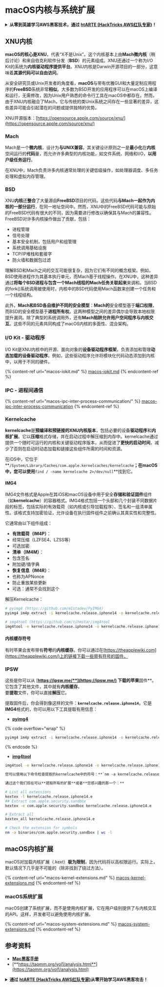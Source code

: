 # macOS内核与系统扩展

<details>

<summary><strong>从零到英雄学习AWS黑客技术，通过</strong> <a href="https://training.hacktricks.xyz/courses/arte"><strong>htARTE (HackTricks AWS红队专家)</strong></a><strong>！</strong></summary>

支持HackTricks的其他方式：

* 如果您想在**HackTricks中看到您的公司广告**或**下载HackTricks的PDF**，请查看[**订阅计划**](https://github.com/sponsors/carlospolop)！
* 获取[**官方PEASS & HackTricks商品**](https://peass.creator-spring.com)
* 发现[**PEASS家族**](https://opensea.io/collection/the-peass-family)，我们独家的[**NFTs系列**](https://opensea.io/collection/the-peass-family)
* **加入** 💬 [**Discord群组**](https://discord.gg/hRep4RUj7f)或[**telegram群组**](https://t.me/peass)或在**Twitter**上**关注**我 🐦 [**@carlospolopm**](https://twitter.com/carlospolopm)**。**
* **通过向** [**HackTricks**](https://github.com/carlospolop/hacktricks) 和 [**HackTricks Cloud**](https://github.com/carlospolop/hacktricks-cloud) github仓库提交PR来分享您的黑客技巧。

</details>

## XNU内核

**macOS的核心是XNU**，代表“X不是Unix”。这个内核基本上由**Mach微内核**（稍后讨论）和来自伯克利软件分发（**BSD**）的元素组成。XNU还通过一个称为I/O Kit的系统为**内核驱动程序提供平台**。XNU内核是Darwin开源项目的一部分，这意味着**其源代码可以自由访问**。

从安全研究员或Unix开发者的角度看，**macOS**与带有优雅GUI和大量定制应用程序的**FreeBSD**系统非常**相似**。大多数为BSD开发的应用程序可以在macOS上编译和运行，无需修改，因为Unix用户熟悉的命令行工具在macOS中都存在。然而，由于XNU内核融合了Mach，它与传统的类Unix系统之间存在一些显著的差异，这些差异可能会引起潜在的问题或提供独特的优势。

XNU开源版本：[https://opensource.apple.com/source/xnu/](https://opensource.apple.com/source/xnu/)

### Mach

Mach是一个**微内核**，设计为**与UNIX兼容**。其关键设计原则之一是**最小化**在**内核**空间运行的**代码**量，而允许许多典型的内核功能，如文件系统、网络和I/O，**以用户级任务运行**。

在XNU中，Mach负责许多内核通常处理的关键低级操作，如处理器调度、多任务处理和虚拟内存管理。

### BSD

XNU**内核**还**整合**了大量源自**FreeBSD**项目的代码。这些代码**与Mach一起作为内核的一部分运行**，在同一地址空间中。然而，XNU中的FreeBSD代码可能与原始的FreeBSD代码有很大的不同，因为需要进行修改以确保其与Mach的兼容性。FreeBSD对许多内核操作做出了贡献，包括：

* 进程管理
* 信号处理
* 基本安全机制，包括用户和组管理
* 系统调用基础设施
* TCP/IP堆栈和套接字
* 防火墙和数据包过滤

理解BSD和Mach之间的交互可能很复杂，因为它们有不同的概念框架。例如，BSD使用进程作为其基本执行单元，而Mach基于线程操作。在XNU中，这种差异通过**将每个BSD进程与包含一个Mach线程的Mach任务关联起来**来调和。当BSD的fork()系统调用被使用时，内核中的BSD代码使用Mach函数来创建一个任务和一个线程结构。

此外，**Mach和BSD各自维护不同的安全模型**：**Mach的**安全模型基于**端口权限**，而BSD的安全模型基于**进程所有权**。这两种模型之间的差异偶尔会导致本地权限提升漏洞。除了典型的系统调用外，还有**Mach陷阱允许用户空间程序与内核交互**。这些不同的元素共同构成了macOS内核的多面性、混合架构。

### I/O Kit - 驱动程序

I/O Kit是XNU内核中的开源、面向对象的**设备驱动程序框架**，负责添加和管理**动态加载的设备驱动程序**。例如，这些驱动程序允许将模块化代码动态添加到内核中，以用于不同的硬件。

{% content-ref url="macos-iokit.md" %}
[macos-iokit.md](macos-iokit.md)
{% endcontent-ref %}

### IPC - 进程间通信

{% content-ref url="macos-ipc-inter-process-communication/" %}
[macos-ipc-inter-process-communication](macos-ipc-inter-process-communication/)
{% endcontent-ref %}

### Kernelcache

**kernelcache**是**预编译和预链接的XNU内核版本**，包括必要的设备**驱动程序**和**内核扩展**。它以**压缩**格式存储，并在启动过程中解压缩到内存中。kernelcache通过提供一个随时可运行的内核和关键驱动程序版本，从而促进了**更快的启动时间**，减少了否则在启动时动态加载和链接这些组件所需的时间和资源。

在iOS中，它位于**`/System/Library/Caches/com.apple.kernelcaches/kernelcache`**；在macOS中，您可以使用**`find / -name kernelcache 2>/dev/null`**找到它。

#### IMG4

IMG4文件格式是Apple在其iOS和macOS设备中用于安全**存储和验证固件**组件（如**kernelcache**）的容器格式。IMG4格式包括一个头部和几个封装不同数据片段的标签，包括实际的有效载荷（如内核或引导加载程序）、签名和一组清单属性。该格式支持加密验证，允许设备在执行固件组件之前确认其真实性和完整性。

它通常由以下组件组成：

* **有效载荷（IM4P）**：
* 经常压缩（LZFSE4、LZSS等）
* 可选加密
* **清单（IM4M）**：
* 包含签名
* 附加键/值字典
* **恢复信息（IM4R）**：
* 也称为APNonce
* 防止重放某些更新
* 可选：通常不会找到这个

解压Kernelcache：
```bash
# pyimg4 (https://github.com/m1stadev/PyIMG4)
pyimg4 im4p extract -i kernelcache.release.iphone14 -o kernelcache.release.iphone14.e

# img4tool (https://github.com/tihmstar/img4tool
img4tool -e kernelcache.release.iphone14 -o kernelcache.release.iphone14.e
```
#### 内核缓存符号

有时苹果会发布带有**符号**的**内核缓存**。你可以通过在[https://theapplewiki.com](https://theapplewiki.com/)上的链接下载一些带有符号的固件。

### IPSW

这些是你可以从 [**https://ipsw.me/**](https://ipsw.me/) 下载的苹果**固件**。它包含了其他文件，其中就有**内核缓存**。\
要**提取**文件，你可以直接**解压**它。

提取固件后，你会得到像这样的文件：**`kernelcache.release.iphone14`**。它是**IMG4**格式的，你可以用以下工具提取有用信息：

* [**pyimg4**](https://github.com/m1stadev/PyIMG4)

{% code overflow="wrap" %}
```bash
pyimg4 im4p extract -i kernelcache.release.iphone14 -o kernelcache.release.iphone14.e
```
{% endcode %}

* [**img4tool**](https://github.com/tihmstar/img4tool)
```bash
img4tool -e kernelcache.release.iphone14 -o kernelcache.release.iphone14.e
```
```markdown
您可以使用以下命令检查提取的kernelcache中的符号：**`nm -a kernelcache.release.iphone14.e | wc -l`**

通过这个我们现在可以**提取所有的扩展**或者**您感兴趣的那一个：**
```
```bash
# List all extensions
kextex -l kernelcache.release.iphone14.e
## Extract com.apple.security.sandbox
kextex -e com.apple.security.sandbox kernelcache.release.iphone14.e

# Extract all
kextex_all kernelcache.release.iphone14.e

# Check the extension for symbols
nm -a binaries/com.apple.security.sandbox | wc -l
```
## macOS内核扩展

macOS对加载内核扩展（.kext）**极为限制**，因为代码将以高权限运行。实际上，默认情况下几乎是不可能的（除非找到了绕过方法）。

{% content-ref url="macos-kernel-extensions.md" %}
[macos-kernel-extensions.md](macos-kernel-extensions.md)
{% endcontent-ref %}

### macOS系统扩展

macOS创建了系统扩展，而不是使用内核扩展，它在用户级别提供了与内核交互的API。这样，开发者可以避免使用内核扩展。

{% content-ref url="macos-system-extensions.md" %}
[macos-system-extensions.md](macos-system-extensions.md)
{% endcontent-ref %}

## 参考资料

* [**Mac黑客手册**](https://www.amazon.com/-/es/Charlie-Miller-ebook-dp-B004U7MUMU/dp/B004U7MUMU/ref=mt\_other?\_encoding=UTF8\&me=\&qid=)
* [**https://taomm.org/vol1/analysis.html**](https://taomm.org/vol1/analysis.html)

<details>

<summary><strong>通过</strong> <a href="https://training.hacktricks.xyz/courses/arte"><strong>htARTE (HackTricks AWS红队专家)</strong></a><strong>从零开始学习AWS黑客攻击！</strong></summary>

支持HackTricks的其他方式：

* 如果您希望在**HackTricks中看到您的公司广告**或**下载HackTricks的PDF**，请查看[**订阅计划**](https://github.com/sponsors/carlospolop)！
* 获取[**官方PEASS & HackTricks商品**](https://peass.creator-spring.com)
* 发现[**PEASS家族**](https://opensea.io/collection/the-peass-family)，我们独家的[**NFTs系列**](https://opensea.io/collection/the-peass-family)
* **加入** 💬 [**Discord群组**](https://discord.gg/hRep4RUj7f) 或 [**telegram群组**](https://t.me/peass) 或在**Twitter** 🐦 上**关注**我 [**@carlospolopm**](https://twitter.com/carlospolopm)**。**
* **通过向** [**HackTricks**](https://github.com/carlospolop/hacktricks) 和 [**HackTricks Cloud**](https://github.com/carlospolop/hacktricks-cloud) github仓库提交PR来**分享您的黑客技巧**。

</details>
